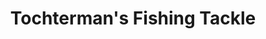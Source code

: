 ---
title: "Tochterman's Fishing Tackle"
url: /baltimore/tochtermans-fishing-tackle/
shop: fishing
---